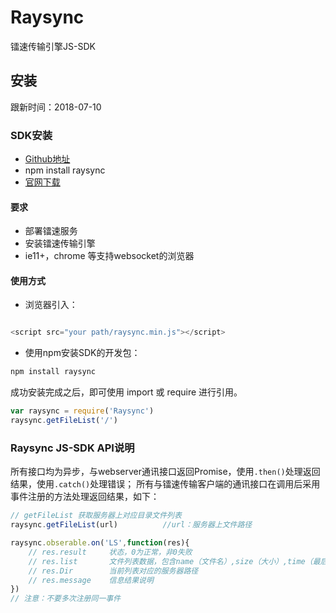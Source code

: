 # Raysync
镭速传输引擎JS-SDK

## 安装

跟新时间：2018-07-10

### SDK安装

* [Github地址](https://github.com/yangyi000/Raysync/)
* npm install raysync
* [官网下载](https://www.raysync.cn/)

#### 要求
* 部署镭速服务
* 安装镭速传输引擎
* ie11+，chrome 等支持websocket的浏览器

#### 使用方式
* 浏览器引入：
``` javascript

<script src="your path/raysync.min.js"></script>
```
* 使用npm安装SDK的开发包：
```javascript
npm install raysync
```
成功安装完成之后，即可使用 import 或 require 进行引用。
```javascript
var raysync = require('Raysync')
raysync.getFileList('/')
```
### Raysync JS-SDK API说明
所有接口均为异步，与webserver通讯接口返回Promise，使用`.then()`处理返回结果，使用`.catch()`处理错误；
所有与镭速传输客户端的通讯接口在调用后采用事件注册的方法处理返回结果，如下：<br>
``` javascript
// getFileList 获取服务器上对应目录文件列表
raysync.getFileList(url)          //url：服务器上文件路径

raysync.obserable.on('LS',function(res){
    // res.result     状态，0为正常，非0失败  
    // res.list       文件列表数据，包含name（文件名）,size（大小）,time（最后修改时间）,type（是否为文件夹）信息
    // res.Dir        当前列表对应的服务器路径
    // res.message    信息结果说明
})
// 注意：不要多次注册同一事件
```
